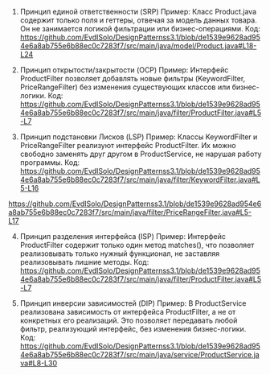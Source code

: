 1. Принцип единой ответственности (SRP)
   Пример: Класс Product.java содержит только поля и геттеры, отвечая за модель данных товара. Он не занимается логикой фильтрации или бизнес-операциями.
   Код: https://github.com/EvdISolo/DesignPatternss3.1/blob/de1539e9628ad954e6a8ab755e6b88ec0c7283f7/src/main/java/model/Product.java#L18-L24

2. Принцип открытости/закрытости (OCP)
   Пример: Интерфейс ProductFilter позволяет добавлять новые фильтры (KeywordFilter, PriceRangeFilter) без изменения существующих классов или бизнес-логики.
   Код: https://github.com/EvdISolo/DesignPatternss3.1/blob/de1539e9628ad954e6a8ab755e6b88ec0c7283f7/src/main/java/filter/ProductFilter.java#L5-L7

3. Принцип подстановки Лисков (LSP)
   Пример: Классы KeywordFilter и PriceRangeFilter реализуют интерфейс ProductFilter. Их можно свободно заменять друг другом в ProductService, не нарушая работу программы.
   Код: https://github.com/EvdISolo/DesignPatternss3.1/blob/de1539e9628ad954e6a8ab755e6b88ec0c7283f7/src/main/java/filter/KeywordFilter.java#L5-L16

https://github.com/EvdISolo/DesignPatternss3.1/blob/de1539e9628ad954e6a8ab755e6b88ec0c7283f7/src/main/java/filter/PriceRangeFilter.java#L5-L17

4. Принцип разделения интерфейса (ISP)
   Пример: Интерфейс ProductFilter содержит только один метод matches(), что позволяет реализовывать только нужный функционал, не заставляя реализовывать лишние методы.
   Код: https://github.com/EvdISolo/DesignPatternss3.1/blob/de1539e9628ad954e6a8ab755e6b88ec0c7283f7/src/main/java/filter/ProductFilter.java#L5-L7

5. Принцип инверсии зависимостей (DIP)
   Пример: В ProductService реализована зависимость от интерфейса ProductFilter, а не от конкретных его реализаций. Это позволяет передавать любой фильтр, реализующий интерфейс, без изменения бизнес-логики.
   Код: https://github.com/EvdISolo/DesignPatternss3.1/blob/de1539e9628ad954e6a8ab755e6b88ec0c7283f7/src/main/java/service/ProductService.java#L8-L30
